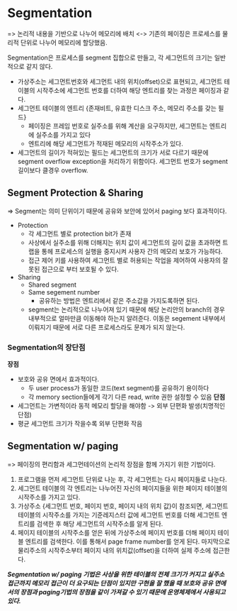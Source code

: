 # Segmentation
=> 논리적 내용을 기반으로 나누어 메모리에 배치
<-> 기존의 페이징은 프로세스를 물리적 단위로 나누어 메모리에 할당했음.

Segmentation은 프로세스를 segment 집합으로 만들고, 각 세그먼트의 크기는 일반적으로 같지 않다.


- 가상주소는 세그먼트번호와 세그먼트 내의 위치(offset)으로 표현되고, 세그먼트 테이블의 시작주소에 세그먼트 번호를 더하여 해당 엔트리를 찾는 과정은 페이징과 같다.
- 세그먼트 테이블의 엔트리 {존재비트, 유효한 디스크 주소, 메모리 주소를 갖는 필드}
    - 페이징은 프레임 번호로 실주소를 위해 계산을 요구하지만, 세그먼트는 엔트리에 실주소를 가지고 있다
    - 엔트리에 해당 세그먼트가 적재된 메모리의 시작주소가 있다.
- 세그먼트의 길이가 적혀있는 필드는 세그먼트의 크기가 서로 다르기 때문에 segment overflow exception을 처리하기 위함이다. 세그먼트 번호가 segment 길이보다 클경우 overflow.

## Segment Protection & Sharing
=> Segment는 의미 단위이기 때문에 공유와 보안에 있어서 paging 보다 효과적이다.

- Protection
    - 각 세그먼트 별로 protection bit가 존재
    - 사상에서 실주소를 위해 더해지는 위치 값이 세그먼트의 길이 값을 초과하면 트랩을 통헤 프로세스의 실행을 중지시켜 사용자 간의 메모리 보호가 가능하다.
    - 접근 제어 키를 사용하여 세그먼트 별로 허용되는 작업을 제어하여 사용자의 잘못된 접근으로 부터 보호될 수 있다.
- Sharing
    - Shared segment
    - Same segement number
        - 공유하는 방법은 엔트리에서 같은 주소값을 가지도록하면 된다.
    - segment는 논리적으로 나누어져 있기 때문에 해당 논리안의 branch의 경우 내부적으로 얼마만큼 이동해야 하는지 알려준다. 이동은 segement 내부에서 이뤄지기 때문에 서로 다른 프로세스라도 문제가 되지 않는다.

### Segmentation의 장단점
__장점__
- 보호와 공유 면에서 효과적이다.
    - 두 user process가 동일한 코드(text segment)를 공유하기 용이하다
    - 각 memory section들에게 각기 다른 read, write 권한 설정할 수 있음
__단점__
- 세그먼트는 가변적이라 동적 메모리 할당을 해야함 -> 외부 단편화 발생(치명적인 단점)
- 평균 세그먼트 크기가 작을수록 외부 단편화 작음


## Segmentation w/ paging
=> 페이징의 편리함과 세그먼테이션의 논리적 장점을 함께 가지기 위한 기법이다.

1. 프로그램을 먼저 세그먼트 단위로 나눈 후, 각 세그먼트는 다시 페이지들로 나눈다.
2. 세그먼트 테이블의 각 엔트리는 나누어진 자신의 페이지들을 위한 페이지 테이블의 시작주소를 가지고 있다.
3. 가상주소 {세그먼트 번호, 페이지 번호, 페이지 내의 위치 값}이 참조되면, 세그먼트 테이블의 시작주소를 가지는 기준레지스터 값에 세그먼트 번호를 더해 세그먼트 엔트리를 검색한 후 해당 세그먼트의 시작주소를 알게 된다.
4. 페이지 테이블의 시작주소를 얻은 뒤에 가상주소에 페이지 번호를 더해 페이지 테이블 엔트리를 검색한다. 이를 통해서 page frame number를 얻게 된다. 마지막으로 물리주소의 시작주소부터 페이지 내의 위치값(offset)을 더하여 실제 주소에 접근한다.

___Segmentation w/ paging 기법은 사상을 위한 테이블의 전체 크기가 커지고 실주소 접근까지 메모리 접근이 더 요구되는 단점이 있지만 구현을 잘 했을 때 보호와 공유 면에서의 장점과 paging기법의 장점을 같이 가져갈 수 있기 때문에 운영체제에서 사용되고 있다.___